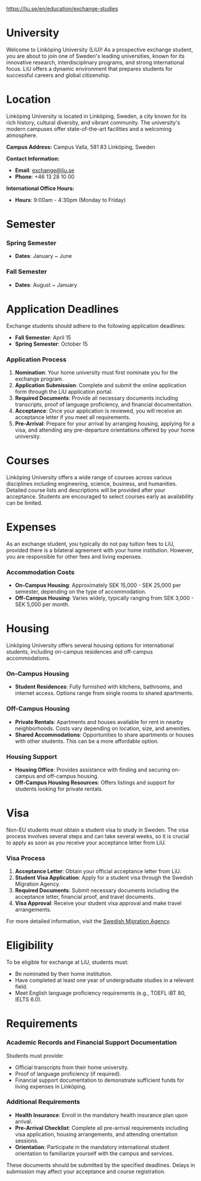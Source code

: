 https://liu.se/en/education/exchange-studies

# University

Welcome to Linköping University (LiU)! As a prospective exchange student, you are about to join one of Sweden's leading universities, known for its innovative research, interdisciplinary programs, and strong international focus. LiU offers a dynamic environment that prepares students for successful careers and global citizenship.

# Location

Linköping University is located in Linköping, Sweden, a city known for its rich history, cultural diversity, and vibrant community. The university's modern campuses offer state-of-the-art facilities and a welcoming atmosphere.

**Campus Address:**
Campus Valla, 581 83 Linköping, Sweden

**Contact Information:**

- **Email**: exchange@liu.se
- **Phone**: +46 13 28 10 00

**International Office Hours:**

- **Hours**: 9:00am - 4:30pm (Monday to Friday)

# Semester

### Spring Semester

- **Dates**: January ~ June

### Fall Semester

- **Dates**: August ~ January

# Application Deadlines

Exchange students should adhere to the following application deadlines:

- **Fall Semester**: April 15
- **Spring Semester**: October 15

### Application Process

1. **Nomination**: Your home university must first nominate you for the exchange program.
2. **Application Submission**: Complete and submit the online application form through the LiU application portal.
3. **Required Documents**: Provide all necessary documents including transcripts, proof of language proficiency, and financial documentation.
4. **Acceptance**: Once your application is reviewed, you will receive an acceptance letter if you meet all requirements.
5. **Pre-Arrival**: Prepare for your arrival by arranging housing, applying for a visa, and attending any pre-departure orientations offered by your home university.

# Courses

Linköping University offers a wide range of courses across various disciplines including engineering, science, business, and humanities. Detailed course lists and descriptions will be provided after your acceptance. Students are encouraged to select courses early as availability can be limited.

# Expenses

As an exchange student, you typically do not pay tuition fees to LiU, provided there is a bilateral agreement with your home institution. However, you are responsible for other fees and living expenses.

### Accommodation Costs

- **On-Campus Housing**: Approximately SEK 15,000 - SEK 25,000 per semester, depending on the type of accommodation.
- **Off-Campus Housing**: Varies widely, typically ranging from SEK 3,000 - SEK 5,000 per month.

# Housing

Linköping University offers several housing options for international students, including on-campus residences and off-campus accommodations.

### On-Campus Housing

- **Student Residences**: Fully furnished with kitchens, bathrooms, and internet access. Options range from single rooms to shared apartments.

### Off-Campus Housing

- **Private Rentals**: Apartments and houses available for rent in nearby neighborhoods. Costs vary depending on location, size, and amenities.
- **Shared Accommodations**: Opportunities to share apartments or houses with other students. This can be a more affordable option.

### Housing Support

- **Housing Office**: Provides assistance with finding and securing on-campus and off-campus housing.
- **Off-Campus Housing Resources**: Offers listings and support for students looking for private rentals.

# Visa

Non-EU students must obtain a student visa to study in Sweden. The visa process involves several steps and can take several weeks, so it is crucial to apply as soon as you receive your acceptance letter from LiU.

### Visa Process

1. **Acceptance Letter**: Obtain your official acceptance letter from LiU.
2. **Student Visa Application**: Apply for a student visa through the Swedish Migration Agency.
3. **Required Documents**: Submit necessary documents including the acceptance letter, financial proof, and travel documents.
4. **Visa Approval**: Receive your student visa approval and make travel arrangements.

For more detailed information, visit the [Swedish Migration Agency](https://www.migrationsverket.se/English/Startpage.html).

# Eligibility

To be eligible for exchange at LiU, students must:

- Be nominated by their home institution.
- Have completed at least one year of undergraduate studies in a relevant field.
- Meet English language proficiency requirements (e.g., TOEFL iBT 80, IELTS 6.0).

# Requirements

### Academic Records and Financial Support Documentation

Students must provide:

- Official transcripts from their home university.
- Proof of language proficiency (if required).
- Financial support documentation to demonstrate sufficient funds for living expenses in Linköping.

### Additional Requirements

- **Health Insurance**: Enroll in the mandatory health insurance plan upon arrival.
- **Pre-Arrival Checklist**: Complete all pre-arrival requirements including visa application, housing arrangements, and attending orientation sessions.
- **Orientation**: Participate in the mandatory international student orientation to familiarize yourself with the campus and services.

These documents should be submitted by the specified deadlines. Delays in submission may affect your acceptance and course registration.
